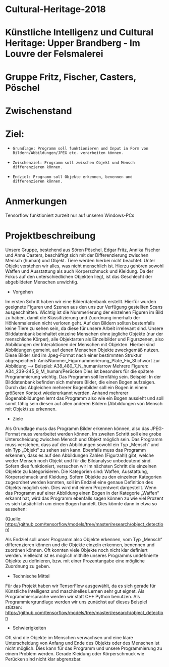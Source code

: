 # Cultural-Heritage-2018
# Künstliche Intelligenz und Cultural Heritage: Upper Brandberg - Im Louvre der Felsmalerei
# Gruppe Fritz, Fischer, Casters, Pöschel



# Zwischenstand
# Ziel:
-     Grundlage: Programm soll funktionieren und Input in Form von Bildern/Abbildungen/JPEG etc. verarbeiten können.
-     Zwischenziel: Programm soll zwischen Objekt und Mensch differenzieren können.
-     Endziel: Programm soll Objekte erkennen, benennen und differenzieren können.


# Anmerkungen
Tensorflow funktioniert zurzeit nur auf unseren Windows-PCs

# Projektbeschreibung

Unsere Gruppe, bestehend aus Sören Pöschel, Edgar Fritz, Annika Fischer und Anna Casters, beschäftigt sich mit der Differenzierung zwischen Mensch (human) und Objekt. Tiere werden hierbei nicht beachtet. Unter Objekt verstehen wir alles, was nicht menschlich ist. Hierzu gehören sowohl Waffen und Ausstattung als auch Körperschmuck und Kleidung. Da der Fokus auf den unterschiedlichen Objekten liegt, ist das Geschlecht der abgebildeten Menschen unwichtig.

- Vorgehen

Im ersten Schritt haben wir eine Bilderdatenbank erstellt. Hierfür wurden geeignete Figuren und Szenen aus den uns zur Verfügung gestellten Scans ausgeschnitten. Wichtig ist die Nummerierung der einzelnen Figuren im Bild zu haben, damit die Klassifizierung und Zuordnung innerhalb der Höhlenmalereien nicht verloren geht. 
Auf den Bildern sollten bestenfalls keine Tiere zu sehen sein, da diese für unsere Arbeit irrelevant sind. Unsere Bilddatenbank beinhaltet einzelne Menschen ohne jegliche Objekte (nur der menschliche Körper), alle Objektarten als Einzelbilder und Figurszenen, also Abbildungen der Interaktionen der Menschen mit Objekten. Hierbei sind Abbildungen gemeint, auf denen Menschen Objekte zweckgemäß nutzen. Diese Bilder sind im Jpeg-Format nach einer bestimmten Struktur abgespeichert: AmisNummer_Figurnummerierung_Plate_Fix_Stichwort zur Abbildung --> Beispiel: A38_480_7_N_human/arrow
Mehrere Figuren: A34_239-245_9_M_human/Perücken
Dies ist besonders für die spätere Programmierung wichtig. Das Programm soll lernfähig sein. Beispiel: In der Bilddatenbank befinden sich mehrere Bilder, die einen Bogen aufzeigen. Durch das Abgleichen mehrerer Bogenbilder soll ein Bogen in einem größeren Kontext wiedererkannt werden. Anhand mehrerer Bogenabbildungen lernt das Programm also wie ein Bogen aussieht und soll somit fähig sein diesen auf allen anderen Bildern (Abbildungen von Mensch mit Objekt) zu erkennen. 

- Ziele

Als Grundlage muss das Programm Bilder erkennen können, also das JPEG-Format muss verarbeitet werden können. Im zweiten Schritt soll eine grobe Unterscheidung zwischen Mensch und Objekt möglich sein. Das Programm muss verstehen, dass auf den Abbildungen sowohl ein Typ „Mensch“ und ein Typ „Objekt“ zu sehen sein kann. Ebenfalls muss das Programm erkennen, dass es auf den Abbildungen Zahlen (Figurzahl) gibt, welche weder Mensch noch Objekt und für die Bildanalyse unbedeutend sind. 
Sofern dies funktioniert, versuchen wir im nächsten Schritt die einzelnen Objekte zu kategorisieren. Die Kategorien sind: Waffen, Ausstattung, Körperschmuck und Kleidung. Sofern Objekte zu den einzelnen Kategorien zugeordnet werden konnten, soll im Endziel eine genaue Definition des Objekts möglich sein. Dies wird mit einem Prozentwert dargestellt. Wenn das Programm auf einer Abbildung einen Bogen in der Kategorie „Waffen“ erkannt hat, wird das Programm ebenfalls sagen können zu wie viel Prozent es sich tatsächlich um einen Bogen handelt. 
Dies könnte dann in etwa so aussehen: 
 
(Quelle: https://github.com/tensorflow/models/tree/master/research/object_detection)

Als Endziel soll unser Programm also Objekte erkennen, vom Typ „Mensch“ differenzieren können und die Objekte einzeln erkennen, benennen und zuordnen können.
Oft konnten viele Objekte noch nicht klar definiert werden. Vielleicht ist es möglich mithilfe unseres Programms undefinierte Objekte zu definieren, bzw. mit einer Prozentangabe eine mögliche Zuordnung zu geben. 

- Technische Mittel

Für das Projekt haben wir TensorFlow ausgewählt, da es sich gerade für Künstliche Intelligenz und maschinelles Lernen sehr gut eignet. Als Programmiersprache werden wir statt C++ Python benutzen. 
Als Programmiergrundlage werden wir uns zunächst auf dieses Beispiel stützen: https://github.com/tensorflow/models/tree/master/research/object_detection

- Schwierigkeiten

Oft sind die Objekte im Menschen verwachsen und eine klare Unterscheidung von Anfang und Ende des Objekts oder des Menschen ist nicht möglich. Dies kann für das Programm und unsere Programmierung zu einem Problem werden. Gerade Kleidung oder Körperschmuck wie Perücken sind nicht klar abgrenzbar.

